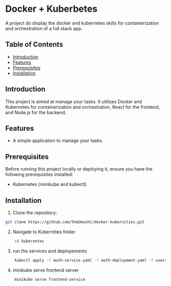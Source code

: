 # Docker + Kuberbetes

A project do display the docker and kubernetes skills for containerization and orchestration of a full stack app.

## Table of Contents

- [Introduction](#introduction)
- [Features](#features)
- [Prerequisites](#prerequisites)
- [Installation](#installation)

## Introduction

This project is aimed at manage your tasks. It utilizes Docker and Kubernetes for containerization and orchestration, React for the frontend, and Node.js for the backend.

## Features

- A simple application to manage your tasks.

## Prerequisites

Before running this project locally or deploying it, ensure you have the following prerequisites installed:

- Kubernetes (minikube and kubectl)

## Installation

1. Clone the repository:

```bash
git clone https://github.com/theUmeshC/docker-kubernities.git
```

2. Navigate to Kubernities folder

``` bash
    cd kubernetes
```

3. run the services and deployements

``` bash
    kubectl apply -f auth-service.yaml -f auth-deployment.yaml -f users-service.yaml -f users-deployment.yaml -f tasks-service.yaml -f tasks-deployment.yaml -f frontend-service.yaml -f frontend-deployment.yaml
```

4. minikube serve frontend server

``` bash
    minikube serve frontend-service
```
